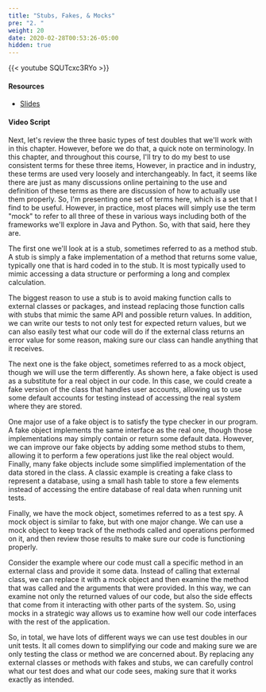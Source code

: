 ```yaml
---
title: "Stubs, Fakes, & Mocks"
pre: "2. "
weight: 20
date: 2020-02-28T00:53:26-05:00
hidden: true
---
```


{{< youtube SQUTcxc3RYo >}}

#### Resources

* <a href="slides" target="_blank">Slides</a>

#### Video Script

Next, let's review the three basic types of test doubles that we'll work with in this chapter. However, before we do that, a quick note on terminology. In this chapter, and throughout this course, I'll try to do my best to use consistent terms for these three items, However, in practice and in industry, these terms are used very loosely and interchangeably. In fact, it seems like there are just as many discussions online pertaining to the use and definition of these terms as there are discussion of how to actually use them properly. So, I'm presenting one set of terms here, which is a set that I find to be useful. However, in practice, most places will simply use the term "mock" to refer to all three of these in various ways including both of the frameworks we'll explore in Java and Python. So, with that said, here they are.

The first one we'll look at is a stub, sometimes referred to as a method stub. A stub is simply a fake implementation of a method that returns some value, typically one that is hard coded in to the stub. It is most typically used to mimic accessing a data structure or performing a long and complex calculation. 

The biggest reason to use a stub is to avoid making function calls to external classes or packages, and instead replacing those function calls with stubs that mimic the same API and possible return values. In addition, we can write our tests to not only test for expected return values, but we can also easily test what our code will do if the external class returns an error value for some reason, making sure our class can handle anything that it receives.

The next one is the fake object, sometimes referred to as a mock object, though we will use the term differently. As shown here, a fake object is used as a substitute for a real object in our code. In this case, we could create a fake version of the class that handles user accounts, allowing us to use some default accounts for testing instead of accessing the real system where they are stored.

One major use of a fake object is to satisfy the type checker in our program. A fake object implements the same interface as the real one, though those implementations may simply contain or return some default data. However, we can improve our fake objects by adding some method stubs to them, allowing it to perform a few operations just like the real object would. Finally, many fake objects include some simplified implementation of the data stored in the class. A classic example is creating a fake class to represent a database, using a small hash table to store a few elements instead of accessing the entire database of real data when running unit tests. 

Finally, we have the mock object, sometimes referred to as a test spy. A mock object is similar to fake, but with one major change. We can use a mock object to keep track of the methods called and operations performed on it, and then review those results to make sure our code is functioning properly. 

Consider the example where our code must call a specific method in an external class and provide it some data. Instead of calling that external class, we can replace it with a mock object and then examine the method that was called and the arguments that were provided. In this way, we can examine not only the returned values of our code, but also the side effects that come from it interacting with other parts of the system. So, using mocks in a strategic way allows us to examine how well our code interfaces with the rest of the application.

So, in total, we have lots of different ways we can use test doubles in our unit tests. It all comes down to simplifying our code and making sure we are only testing the class or method we are concerned about. By replacing any external classes or methods with fakes and stubs, we can carefully control what our test does and what our code sees, making sure that it works exactly as intended. 